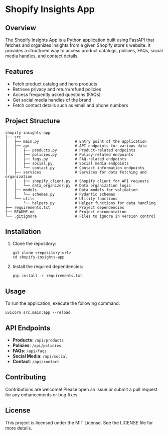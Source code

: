 # Shopify Insights App

## Overview
The Shopify Insights App is a Python application built using FastAPI that fetches and organizes insights from a given Shopify store's website. It provides a structured way to access product catalogs, policies, FAQs, social media handles, and contact details.

## Features
- Fetch product catalog and hero products
- Retrieve privacy and return/refund policies
- Access frequently asked questions (FAQs)
- Get social media handles of the brand
- Fetch contact details such as email and phone numbers

## Project Structure
```
shopify-insights-app
├── src
│   ├── main.py                # Entry point of the application
│   ├── api                    # API endpoints for various data
│   │   ├── products.py        # Product-related endpoints
│   │   ├── policies.py        # Policy-related endpoints
│   │   ├── faqs.py            # FAQ-related endpoints
│   │   ├── social.py          # Social media endpoints
│   │   └── contact.py         # Contact information endpoints
│   ├── services               # Services for data fetching and organization
│   │   ├── shopify_client.py  # Shopify client for API requests
│   │   └── data_organizer.py  # Data organization logic
│   ├── models                 # Data models for validation
│   │   └── schemas.py         # Pydantic schemas
│   └── utils                  # Utility functions
│       └── helpers.py         # Helper functions for data handling
├── requirements.txt           # Project dependencies
├── README.md                  # Project documentation
└── .gitignore                 # Files to ignore in version control
```

## Installation
1. Clone the repository:
   ```
   git clone <repository-url>
   cd shopify-insights-app
   ```

2. Install the required dependencies:
   ```
   pip install -r requirements.txt
   ```

## Usage
To run the application, execute the following command:
```
uvicorn src.main:app --reload
```

## API Endpoints
- **Products**: `/api/products`
- **Policies**: `/api/policies`
- **FAQs**: `/api/faqs`
- **Social Media**: `/api/social`
- **Contact**: `/api/contact`

## Contributing
Contributions are welcome! Please open an issue or submit a pull request for any enhancements or bug fixes.

## License
This project is licensed under the MIT License. See the LICENSE file for more details.